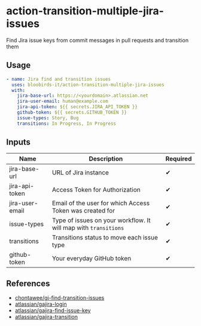 # action-transition-multiple-jira-issues

Find Jira issue keys from commit messages in pull requests and transition them

## Usage

```yaml
- name: Jira find and transition issues
  uses: bloobirds-it/action-transition-multiple-jira-issues
  with:
    jira-base-url: https://<yourdomain>.atlassian.net
    jira-user-email: human@example.com
    jira-api-token: ${{ secrets.JIRA_API_TOKEN }}
    github-token: ${{ secrets.GITHUB_TOKEN }}
    issue-types: Story, Bug
    transitions: In Progress, In Progress
```

## Inputs

| **Name**        | **Description**                                                 | **Required** |
| --------------- | --------------------------------------------------------------- | ------------ |
| jira-base-url   | URL of Jira instance                                            | ✔            |
| jira-api-token  | Access Token for Authorization                                  | ✔            |
| jira-user-email | Email of the user for which Access Token was created for        | ✔            |
| issue-types     | Type of issues on your workflow. It will map with `transitions` | ✔            |
| transitions     | Transitions status to move each issue type                      | ✔            |
| github-token    | Your everyday GitHub token                                      | ✔            |

## References

- [chontawee/gj-find-transition-issues](https://github.com/chontawee/gj-find-transition-issues)
- [atlassian/gajira-login](https://github.com/atlassian/gajira-login.git)
- [atlassian/gajira-find-issue-key](https://github.com/atlassian/gajira-find-issue-key.git)
- [atlassian/gajira-transition](https://github.com/atlassian/gajira-transition.git)
